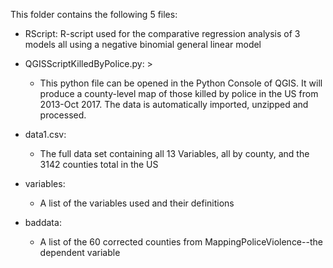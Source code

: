 This folder contains the following 5 files:

 * RScript: 
    R-script used for the comparative regression analysis of 3 models all using a negative binomial general linear model
    
 * QGISScriptKilledByPolice.py:  >
   - This python file can be opened in the Python Console of QGIS.  It will produce a county-level map of those killed by police in the US from 2013-Oct 2017.  The data is automatically imported, unzipped and processed.
    
 * data1.csv: 
   - The full data set containing all 13 Variables, all by county, and the 3142 counties total in the US
    
 * variables: 
   - A list of the variables used and their definitions
    
 * baddata: 
   - A list of the 60 corrected counties from MappingPoliceViolence--the dependent variable
